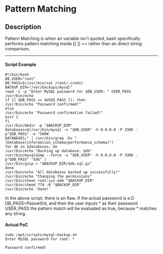 # Pattern Matching


## Description

Pattern Matching is when an variable isn't quoted, bash specifically performs pattern matching inside [[ ]] == rather than an direct string comparison.

---

#### Script Example

```
#!/bin/bash
DB_USER="root"
DB_PASS=$(/usr/bin/cat /root/.creds)
BACKUP_DIR="/var/backups/mysql"
read -s -p "Enter MySQL password for $DB_USER: " USER_PASS
/usr/bin/echo
if [[ $DB_PASS == $USER_PASS ]]; then
/usr/bin/echo "Password confirmed!"
else
/usr/bin/echo "Password confirmation failed!"
exit 1
fi
/usr/bin/mkdir -p "$BACKUP_DIR"
databases=$(/usr/bin/mysql -u "$DB_USER" -h 0.0.0.0 -P 3306 -p"$DB_PASS" -e "SHOW
DATABASES;" | /usr/bin/grep -Ev "(Database|information_schema|performance_schema)")
for db in $databases; do
/usr/bin/echo "Backing up database: $db"
/usr/bin/mysqldump --force -u "$DB_USER" -h 0.0.0.0 -P 3306 -p"$DB_PASS" "$db" |
/usr/bin/gzip > "$BACKUP_DIR/$db.sql.gz"
done
/usr/bin/echo "All databases backed up successfully!"
/usr/bin/echo "Changing the permissions"
/usr/bin/chown root:sys-adm "$BACKUP_DIR"
/usr/bin/chmod 774 -R "$BACKUP_DIR"
/usr/bin/echo 'Done!'
```

In the above script, there is an flaw.
If the actual password is e.G DB_PASS=Passw0rd, and then the user inputs * as their password USER_PASS the pattern match will be evaluated as true, because * matches any string.


#### Actual PoC

```
sudo /opt/scripts/mysql-backup.sh
Enter MySQL password for root: *

Password confirmed!

```
